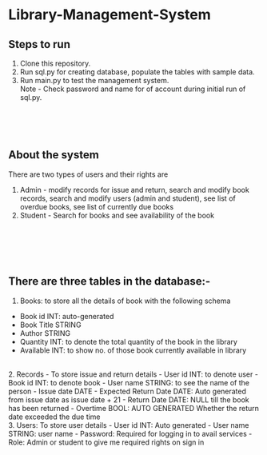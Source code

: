# Library-Management-System

## Steps to run
1. Clone this repository.
2. Run sql.py for creating database, populate the tables with sample data.
3. Run main.py to test the management system.
<br>Note - Check password and name for of account during initial run of sql.py.

<br><br><br>
## About the system
There are two types of users and their rights are 
1. Admin - modify records for issue and return, search and modify book records, search and modify users (admin and student), see list of overdue books, see list of currently due books
2. Student - Search for books and see availability of the book

<br><br><br><br>
## There are three tables in the database:-
1. Books: to store all the details of book with the following schema 
- Book id INT: auto-generated
- Book Title STRING
- Author STRING
- Quantity INT: to denote the total quantity of the book in the library
- Available INT: to show no. of those book currently available in library
<br>
2. Records - To store issue and return details
- User id INT: to denote user
- Book id INT: to denote book
- User name STRING: to see the name of the person
- Issue date DATE
- Expected Return Date DATE:  Auto generated from issue date as issue date + 21
- Return Date DATE:  NULL till the book has been returned
- Overtime BOOL: AUTO GENERATED Whether the return date exceeded the due time
<br>
3. Users: To store user details
- User id INT: Auto generated
- User name STRING: user name
- Password: Required for logging in to avail services 
- Role: Admin or student to give me required rights on sign in
